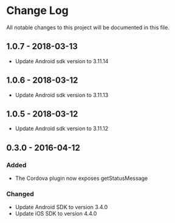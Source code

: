 # Change Log
All notable changes to this project will be documented in this file.

## **1.0.7** - 2018-03-13
- Update Android sdk version to 3.11.14

## **1.0.6** - 2018-03-12
- Update Android sdk version to 3.11.13

## **1.0.5** - 2018-03-12
- Update Android sdk version to 3.11.12

## **0.3.0** - 2016-04-12
### Added
- The Cordova plugin now exposes getStatusMessage
### Changed
- Update Android SDK to version 3.4.0
- Update iOS SDK to version 4.4.0
